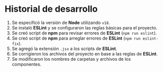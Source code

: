 # Historial de desarrollo

1. Se especificó la versión de **Node** utilizando `v18`.
1. Se instaló **ESLint** y se configuraron las reglas básicas para el proyecto.
1. Se creó script de **npm** para revisar errores de **ESLint** (`npm run eslint`).
1. Se creó script de **npm** para arreglar errores de **ESLint** (`npm run eslint-fix`).
1. Se agregó la extensión `.jsx` a los scripts de **ESLint**.
1. Se corrigieron los archivos del proyecto en base a las reglas de **ESLint**.
1. Se modificaron los nombres de carpetas y archivos de los componentes.
